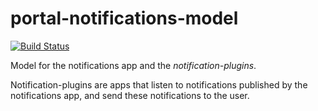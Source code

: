 # portal-notifications-model
[![Build Status](https://server.stijnhooft.be/jenkins/buildStatus/icon?job=portal-notifications-model/master)](https://server.stijnhooft.be/jenkins/job/portal-notifications-model/job/master/)

Model for the notifications app and the *notification-plugins*.

Notification-plugins are apps that listen to notifications published by 
the notifications app, and send these notifications to the user.
